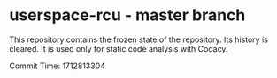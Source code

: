 # userspace-rcu - master branch

This repository contains the frozen state of the repository.
Its history is cleared. It is used only for static code
analysis with Codacy.

Commit Time: 1712813304